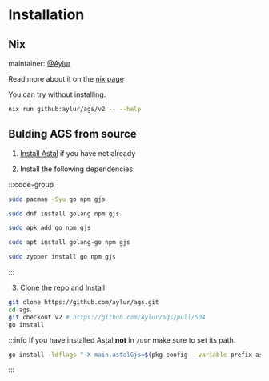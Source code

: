 # Installation

## Nix

maintainer: [@Aylur](https://github.com/Aylur)

Read more about it on the [nix page](../getting-started/nix#ags)

You can try without installing.

<!--TODO: remove v2 after merge-->
```sh
nix run github:aylur/ags/v2 -- --help
```

## Bulding AGS from source

1. [Install Astal](../getting-started/installation.md) if you have not already

2. Install the following dependencies

:::code-group

```sh [Arch]
sudo pacman -Syu go npm gjs
```

```sh [Fedora]
sudo dnf install golang npm gjs
```

```sh [Alpine]
sudo apk add go npm gjs
```

```sh [Ubuntu]
sudo apt install golang-go npm gjs
```

```sh [openSUSE]
sudo zypper install go npm gjs
```

:::

3. Clone the repo and Install

<!--TODO: remove v2 after merge-->
```sh
git clone https://github.com/aylur/ags.git
cd ags
git checkout v2 # https://github.com/Aylur/ags/pull/504
go install
```

:::info
If you have installed Astal **not** in `/usr` make sure to set its path.

```sh
go install -ldflags "-X main.astalGjs=$(pkg-config --variable prefix astal-0.1)/share/astal/gjs"
```

:::
